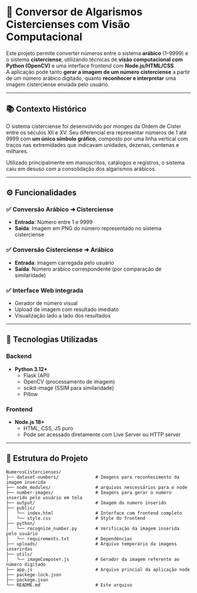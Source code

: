 # 🔢 Conversor de Algarismos Cistercienses com Visão Computacional

Este projeto permite converter números entre o sistema **arábico** (1–9999) e o sistema **cisterciense**, utilizando técnicas de **visão computacional com Python (OpenCV)** e uma interface frontend com **Node.js/HTML/CSS**.  
A aplicação pode tanto **gerar a imagem de um número cisterciense** a partir de um número arábico digitado, quanto **reconhecer e interpretar** uma imagem cisterciense enviada pelo usuário.

---

## 📚 Contexto Histórico

O sistema cisterciense foi desenvolvido por monges da Ordem de Cister entre os séculos XII e XV. Seu diferencial era representar números de 1 até 9999 com **um único símbolo gráfico**, composto por uma linha vertical com traços nas extremidades que indicavam unidades, dezenas, centenas e milhares.

Utilizado principalmente em manuscritos, catálogos e registros, o sistema caiu em desuso com a consolidação dos algarismos arábicos.

---

## ⚙️ Funcionalidades

### ✅ Conversão Arábico ➜ Cisterciense
- **Entrada**: Número entre 1 e 9999
- **Saída**: Imagem em PNG do número representado no sistema cisterciense

### ✅ Conversão Cisterciense ➜ Arábico
- **Entrada**: Imagem carregada pelo usuário
- **Saída**: Número arábico correspondente (por comparação de similaridade)

### ✅ Interface Web integrada
- Gerador de número visual
- Upload de imagem com resultado imediato
- Visualização lado a lado dos resultados

---

## 🧰 Tecnologias Utilizadas

### Backend
- **Python 3.12+**
  - Flask (API)
  - OpenCV (processamento de imagem)
  - scikit-image (SSIM para similaridade)
  - Pillow

### Frontend
- **Node.js 18+**
  - HTML, CSS, JS puro
  - Pode ser acessado diretamente com Live Server ou HTTP server

---

## 📁 Estrutura do Projeto

```plaintext
NumerosCistercienses/
├── dataset-numbers/              # Imagens para reconhecimento da imagem inserida
├── node_modules/                 # arquivos nescessários para o node
├── number-images/                # Imagens para gerar o numero inserido pelo usuário em tela
├── output/                       # Imagem do numero inserido
├── public/
│   └── index.html                # Interface com frontend completo
│   └── style.css                 # Style do frontend
├── python/
│   └── recognize_number.py       # Verificação da imagem inserida pelo usuário
│   └── requirements.txt          # Dependências 
├── uploads/                      # Arquivo temporário da imagens inserirdas
├── utils/
│   └── imageComposer.js          # Gerador da imagem referente ao número digitado
├── app.js                        # Arquivo princial da aplicação node
├── packege-lock.json
├── packege.json
└── README.md                     # Este arquivo


